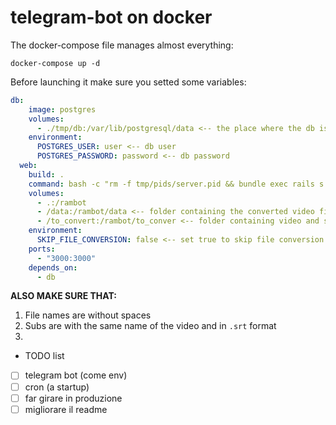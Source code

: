 # telegram-bot on docker

The docker-compose file manages almost everything:

`docker-compose up -d`


Before launching it make sure you setted some variables:

```yml
db:
    image: postgres
    volumes:
      - ./tmp/db:/var/lib/postgresql/data <-- the place where the db is saved
    environment:
      POSTGRES_USER: user <-- db user
      POSTGRES_PASSWORD: password <-- db password
  web:
    build: .
    command: bash -c "rm -f tmp/pids/server.pid && bundle exec rails s -p 3000 -b '0.0.0.0'"
    volumes:
      - .:/rambot
      - /data:/rambot/data <-- folder containing the converted video files
      - /to_convert:/rambot/to_conver <-- folder containing video and subs to convert and add to the db
    environment:
      SKIP_FILE_CONVERSION: false <-- set true to skip file conversion and subs add at startup
    ports:
      - "3000:3000"
    depends_on:
      - db
```

**ALSO MAKE SURE THAT:**
1. File names are without spaces
2. Subs are with the same name of the video and in `.srt` format
3.

* TODO list
- [ ] telegram bot (come env)
- [ ] cron (a startup)
- [ ] far girare in produzione
- [ ] migliorare il readme
